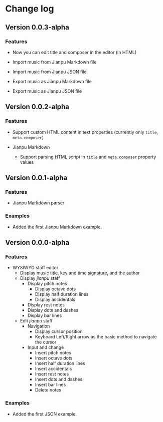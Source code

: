# Change log

## Version 0.0.3-alpha

### Features

+ Now you can edit title and composer in the editor (in HTML)

+ Import music from Jianpu Markdown file
+ Import music from Jianpu JSON file
+ Export music as Jianpu Markdown file
+ Export music as Jianpu JSON file

## Version 0.0.2-alpha

### Features

+ Support custom HTML content in text properties (currently only `title`, `meta.composer`)

+ Jianpu Markdown
  + Support parsing HTML script in `title` and `meta.composer` property values

## Version 0.0.1-alpha

### Features

+ Jianpu Markdown parser

### Examples

+ Added the first Jianpu Markdown example.

## Version 0.0.0-alpha

### Features

+ WYSIWYG staff editor
  + Display music title, key and time signature, and the author
  + Display *jianpu* staff
    + Display pitch notes
      + Display octave dots
      + Display half duration lines
      + Display accidentals
    + Display rest notes
    + Display dots and dashes
    + Display bar lines
  + Edit *jianpu* staff
    + Navigation
      + Display cursor position
      + Keyboard Left/Right arrow as the basic method to navigate the cursor
    + Input and change
      + Insert pitch notes
      + Insert octave dots
      + Insert half duration lines
      + Insert accidentals
      + Insert rest notes
      + Insert dots and dashes
      + Insert bar lines
      + Delete notes

### Examples

+ Added the first JSON example.

